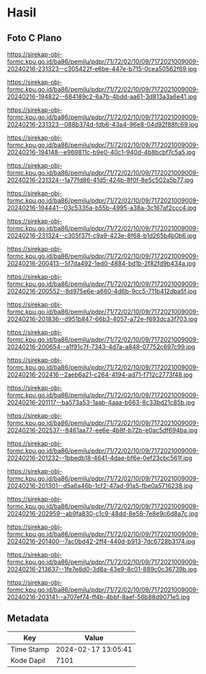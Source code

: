 # Hasil

## Foto C Plano

https://sirekap-obj-formc.kpu.go.id/ba86/pemilu/pdpr/71/72/02/10/09/7172021009009-20240216-231323--c305422f-e6be-447e-b715-0cea50562f69.jpg

https://sirekap-obj-formc.kpu.go.id/ba86/pemilu/pdpr/71/72/02/10/09/7172021009009-20240216-194822--684189c2-6a7b-4bdd-aa61-3d813a3a6e41.jpg

https://sirekap-obj-formc.kpu.go.id/ba86/pemilu/pdpr/71/72/02/10/09/7172021009009-20240216-231323--088b374d-fdb6-43a4-96e8-04d92f88fc69.jpg

https://sirekap-obj-formc.kpu.go.id/ba86/pemilu/pdpr/71/72/02/10/09/7172021009009-20240216-194148--e969811c-b9e0-40c1-940d-4b8bcbf7c5a5.jpg

https://sirekap-obj-formc.kpu.go.id/ba86/pemilu/pdpr/71/72/02/10/09/7172021009009-20240216-231324--1a77fd86-41d5-424b-8f0f-8e5c502a5b77.jpg

https://sirekap-obj-formc.kpu.go.id/ba86/pemilu/pdpr/71/72/02/10/09/7172021009009-20240216-194441--03c5335a-b55b-4995-a38a-3c167af2ccc4.jpg

https://sirekap-obj-formc.kpu.go.id/ba86/pemilu/pdpr/71/72/02/10/09/7172021009009-20240216-231324--c305f37f-c9a9-423e-8f68-b1d265b4b0b6.jpg

https://sirekap-obj-formc.kpu.go.id/ba86/pemilu/pdpr/71/72/02/10/09/7172021009009-20240216-200413--5f7da492-1ed0-4884-bd1b-2f82fd9b434a.jpg

https://sirekap-obj-formc.kpu.go.id/ba86/pemilu/pdpr/71/72/02/10/09/7172021009009-20240216-200552--8d975e6e-a660-4d6b-9cc5-711b412dba5f.jpg

https://sirekap-obj-formc.kpu.go.id/ba86/pemilu/pdpr/71/72/02/10/09/7172021009009-20240216-201836--d951b847-66b3-4057-a72e-f693dca3f703.jpg

https://sirekap-obj-formc.kpu.go.id/ba86/pemilu/pdpr/71/72/02/10/09/7172021009009-20240216-200654--a1f91c7f-7343-4d7a-a848-07752c697c99.jpg

https://sirekap-obj-formc.kpu.go.id/ba86/pemilu/pdpr/71/72/02/10/09/7172021009009-20240216-202416--2aeb6a21-c264-4194-ad71-f712c2773f48.jpg

https://sirekap-obj-formc.kpu.go.id/ba86/pemilu/pdpr/71/72/02/10/09/7172021009009-20240216-201117--ba573a53-1aab-4aaa-b663-8c33bd21c85b.jpg

https://sirekap-obj-formc.kpu.go.id/ba86/pemilu/pdpr/71/72/02/10/09/7172021009009-20240216-202537--8461aa77-ee6e-4b8f-b72b-e0ac5df694ba.jpg

https://sirekap-obj-formc.kpu.go.id/ba86/pemilu/pdpr/71/72/02/10/09/7172021009009-20240216-201232--1bbedb18-4641-4dae-bf6e-0ef23cbc561f.jpg

https://sirekap-obj-formc.kpu.go.id/ba86/pemilu/pdpr/71/72/02/10/09/7172021009009-20240216-201301--d5a6a46b-1cf2-47ad-91a5-fbe0a5716238.jpg

https://sirekap-obj-formc.kpu.go.id/ba86/pemilu/pdpr/71/72/02/10/09/7172021009009-20240216-202959--ab9fa830-c1c9-48dd-8e58-7e8e9c6d8a7c.jpg

https://sirekap-obj-formc.kpu.go.id/ba86/pemilu/pdpr/71/72/02/10/09/7172021009009-20240216-201400--7ac0bd42-2ff4-440d-b913-7dc6728b3174.jpg

https://sirekap-obj-formc.kpu.go.id/ba86/pemilu/pdpr/71/72/02/10/09/7172021009009-20240216-213637--1fe7e8d0-3d8a-43e9-8c01-889c0c36739b.jpg

https://sirekap-obj-formc.kpu.go.id/ba86/pemilu/pdpr/71/72/02/10/09/7172021009009-20240216-203141--a707ef74-ff4b-4bbf-8aef-56b88d9071e5.jpg


## Metadata

| Key        | Value               |
| ---------- | ------------------- |
| Time Stamp | 2024-02-17 13:05:41 |
| Kode Dapil | 7101                |



